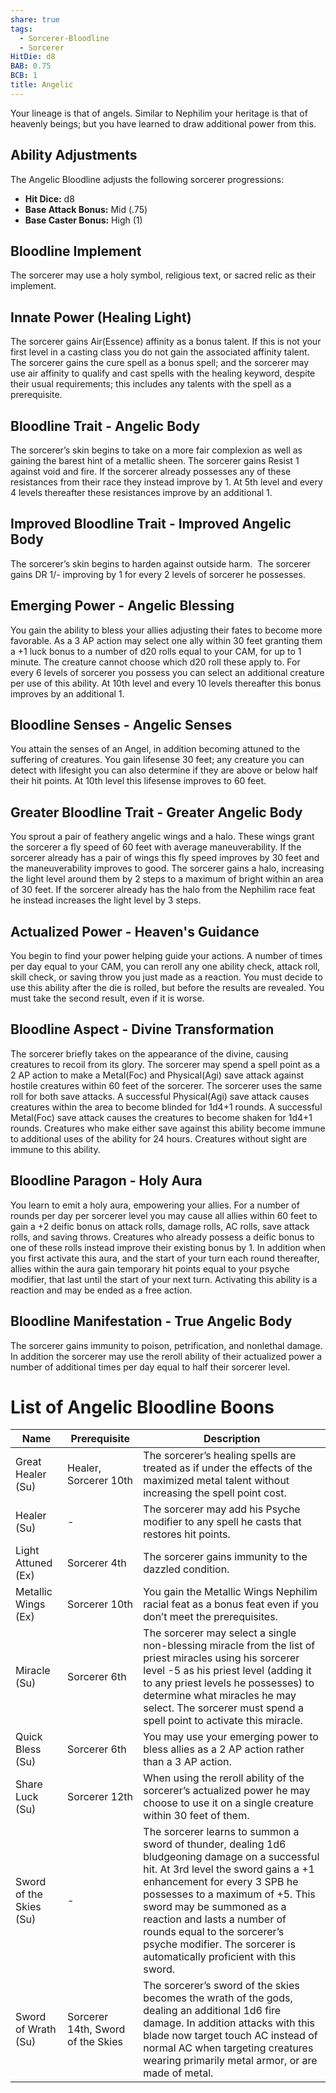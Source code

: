 ```yaml
---
share: true
tags:
  - Sorcerer-Bloodline
  - Sorcerer
HitDie: d8
BAB: 0.75
BCB: 1
title: Angelic
---
```

Your lineage is that of angels. Similar to Nephilim your heritage is that of heavenly beings; but you have learned to draw additional power from this.

## Ability Adjustments
The Angelic Bloodline adjusts the following sorcerer progressions:
 - **Hit Dice:** d8
 - **Base Attack Bonus:** Mid (.75)
 - **Base Caster Bonus:** High (1)

## Bloodline Implement
The sorcerer may use a holy symbol, religious text, or sacred relic as their implement.

## Innate Power (Healing Light)
The sorcerer gains Air(Essence) affinity as a bonus talent. If this is not your first level in a casting class you do not gain the associated affinity talent. The sorcerer gains the cure spell as a bonus spell; and the sorcerer may use air affinity to qualify and cast spells with the healing keyword, despite their usual requirements; this includes any talents with the spell as a prerequisite.

## Bloodline Trait - Angelic Body
The sorcerer’s skin begins to take on a more fair complexion as well as gaining the barest hint of a metallic sheen. The sorcerer gains Resist 1 against void and fire. If the sorcerer already possesses any of these resistances from their race they instead improve by 1. At 5th level and every 4 levels thereafter these resistances improve by an additional 1.

## Improved Bloodline Trait - Improved Angelic Body
The sorcerer’s skin begins to harden against outside harm.  The sorcerer gains DR 1/- improving by 1 for every 2 levels of sorcerer he possesses.

## Emerging Power - Angelic Blessing
You gain the ability to bless your allies adjusting their fates to become more favorable. As a 3 AP action may select one ally within 30 feet granting them a +1 luck bonus to a number of d20 rolls equal to your CAM, for up to 1 minute. The creature cannot choose which d20 roll these apply to. For every 6 levels of sorcerer you possess you can select an additional creature per use of this ability. At 10th level and every 10 levels thereafter this bonus improves by an additional 1.

## Bloodline Senses - Angelic Senses
You attain the senses of an Angel, in addition becoming attuned to the suffering of creatures. You gain lifesense 30 feet; any creature you can detect with lifesight you can also determine if they are above or below half their hit points. At 10th level this lifesense improves to 60 feet.

## Greater Bloodline Trait - Greater Angelic Body
You sprout a pair of feathery angelic wings and a halo. These wings grant the sorcerer a fly speed of 60 feet with average maneuverability. If the sorcerer already has a pair of wings this fly speed improves by 30 feet and the maneuverability improves to good. The sorcerer gains a halo, increasing the light level around them by 2 steps to a maximum of bright within an area of 30 feet. If the sorcerer already has the halo from the Nephilim race feat he instead increases the light level by 3 steps.

## Actualized Power - Heaven's Guidance
You begin to find your power helping guide your actions. A number of times per day equal to your CAM, you can reroll any one ability check, attack roll, skill check, or saving throw you just made as a reaction. You must decide to use this ability after the die is rolled, but before the results are revealed. You must take the second result, even if it is worse.

## Bloodline Aspect - Divine Transformation
The sorcerer briefly takes on the appearance of the divine, causing creatures to recoil from its glory. The sorcerer may spend a spell point as a 2 AP action to make a Metal(Foc) and Physical(Agi) save attack against hostile creatures within 60 feet of the sorcerer. The sorcerer uses the same roll for both save attacks. A successful Physical(Agi) save attack causes creatures within the area to become blinded for 1d4+1 rounds. A successful Metal(Foc) save attack causes the creatures to become shaken for 1d4+1 rounds. Creatures who make either save against this ability become immune to additional uses of the ability for 24 hours. Creatures without sight are immune to this ability.

## Bloodline Paragon - Holy Aura
You learn to emit a holy aura, empowering your allies. For a number of rounds per day per sorcerer level you may cause all allies within 60 feet to gain a +2 deific bonus on attack rolls, damage rolls, AC rolls, save attack rolls, and saving throws. Creatures who already possess a deific bonus to one of these rolls instead improve their existing bonus by 1. In addition when you first activate this aura, and the start of your turn each round thereafter, allies within the aura gain temporary hit points equal to your psyche modifier, that last until the start of your next turn. Activating this ability is a reaction and may be ended as a free action.

## Bloodline Manifestation - True Angelic Body
The sorcerer gains immunity to poison, petrification, and nonlethal damage. In addition the sorcerer may use the reroll ability of their actualized power a number of additional times per day equal to half their sorcerer level.

# List of Angelic Bloodline Boons
| Name                    | Prerequisite                      | Description                                                                                                                                                                                                                                                                                                                                                                   |
| ----------------------- | --------------------------------- | ----------------------------------------------------------------------------------------------------------------------------------------------------------------------------------------------------------------------------------------------------------------------------------------------------------------------------------------------------------------------------- |
| Great Healer (Su)       | Healer, Sorcerer 10th             | The sorcerer’s healing spells are treated as if under the effects of the maximized metal talent without increasing the spell point cost.                                                                                                                                                                                                                                      |
| Healer (Su)             | \-                                | The sorcerer may add his Psyche modifier to any spell he casts that restores hit points.                                                                                                                                                                                                                                                                                      |
| Light Attuned (Ex)      | Sorcerer 4th                      | The sorcerer gains immunity to the dazzled condition.                                                                                                                                                                                                                                                                                                                         |
| Metallic Wings (Ex)     | Sorcerer 10th                     | You gain the Metallic Wings Nephilim racial feat as a bonus feat even if you don’t meet the prerequisites.                                                                                                                                                                                                                                                                    |
| Miracle (Su)            | Sorcerer 6th                      | The sorcerer may select a single non-blessing miracle from the list of priest miracles using his sorcerer level -5 as his priest level (adding it to any priest levels he possesses) to determine what miracles he may select. The sorcerer must spend a spell point to activate this miracle.                                                                                |
| Quick Bless (Su)        | Sorcerer 6th                      | You may use your emerging power to bless allies as a 2 AP action rather than a 3 AP action.                                                                                                                                                                                                                                                                                   |
| Share Luck (Su)         | Sorcerer 12th                     | When using the reroll ability of the sorcerer’s actualized power he may choose to use it on a single creature within 30 feet of them.                                                                                                                                                                                                                                         |
| Sword of the Skies (Su) | \-                                | The sorcerer learns to summon a sword of thunder, dealing 1d6 bludgeoning damage on a successful hit. At 3rd level the sword gains a +1 enhancement for every 3 SPB he possesses to a maximum of +5. This sword may be summoned as a reaction and lasts a number of rounds equal to the sorcerer’s psyche modifier. The sorcerer is automatically proficient with this sword. |
| Sword of Wrath (Su)     | Sorcerer 14th, Sword of the Skies | The sorcerer’s sword of the skies becomes the wrath of the gods, dealing an additional 1d6 fire damage. In addition attacks with this blade now target touch AC instead of normal AC when targeting creatures wearing primarily metal armor, or are made of metal.                                                                                                            |
